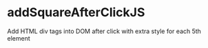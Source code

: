 # addSquareAfterClickJS
Add HTML div tags into DOM after click with extra style for each 5th element
